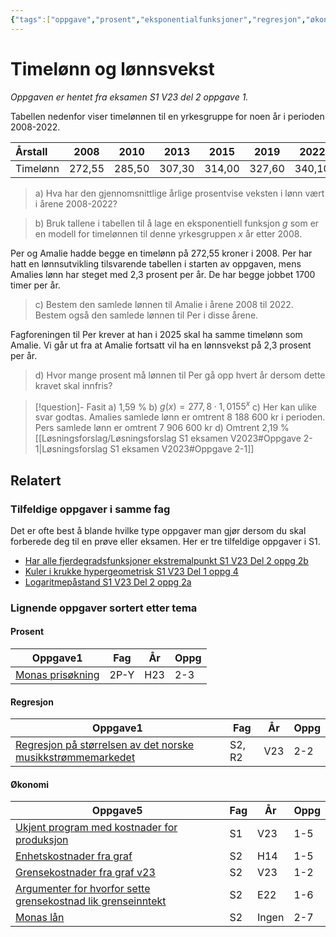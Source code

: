 ```yaml
---
{"tags":["oppgave","prosent","eksponentialfunksjoner","regresjon","økonomi","s1","del2"],"temaer":["prosent","eksponentialfunksjoner","regresjon","økonomi"],"alias":[null],"del":2,"oppgave":1,"fag":"s1","eksamen":"v23","dg-publish":true,"title":"Timelønn og lønnsvekst","date":"2023-05-29","modified":"2023-06-01","permalink":"/timelonn-og-lonnsvekst/","dgPassFrontmatter":true}
---
```



# Timelønn og lønnsvekst
<p><span><em>Oppgaven er hentet fra eksamen S1 V23 del 2 oppgave 1.</em></span></p>
Tabellen nedenfor viser timelønnen til en yrkesgruppe for noen år i perioden 2008-2022.

| Årstall | 2008 | 2010 | 2013 | 2015 | 2019 | 2022 |
| :--- | :---: | :---: | :---: | :---: | :---: | :---: |
| Timelønn | 272,55 | 285,50 | 307,30 | 314,00 | 327,60 | 340,10 |

>a) Hva har den gjennomsnittlige årlige prosentvise veksten i lønn vært i årene 2008-2022?

>b) Bruk tallene i tabellen til å lage en eksponentiell funksjon $g$ som er en modell for timelønnen til denne yrkesgruppen $x$ år etter 2008.

Per og Amalie hadde begge en timelønn på 272,55 kroner i 2008. Per har hatt en lønnsutvikling tilsvarende tabellen i starten av oppgaven, mens Amalies lønn har steget med 2,3 prosent per år. De har begge jobbet 1700 timer per år.

>c) Bestem den samlede lønnen til Amalie i årene 2008 til 2022. Bestem også den samlede lønnen til Per i disse årene.

Fagforeningen til Per krever at han i 2025 skal ha samme timelønn som Amalie. Vi går ut fra at Amalie fortsatt vil ha en lønnsvekst på 2,3 prosent per år.

>d) Hvor mange prosent må lønnen til Per gå opp hvert år dersom dette kravet skal innfris?

>[!question]- Fasit
>a) 1,59 %
>b) $g(x)=277{,}8\cdot 1{,}0155^x$
>c) Her kan ulike svar godtas. Amalies samlede lønn er omtrent 8 188 600 kr i perioden. Pers samlede lønn er omtrent 7 906 600 kr
>d) Omtrent 2,19 %
>[[Løsningsforslag/Løsningsforslag S1 eksamen V2023#Oppgave 2-1\|Løsningsforslag S1 eksamen V2023#Oppgave 2-1]]

## Relatert
<h3><span>Tilfeldige oppgaver i samme fag</span></h3><p><span>Det er ofte best å blande hvilke type oppgaver man gjør dersom du skal forberede deg til en prøve eller eksamen. Her er tre tilfeldige oppgaver i S1.</span></p><div><ul class="dataview list-view-ul"><li><span><a data-tooltip-position="top" aria-label="Har alle fjerdegradsfunksjoner ekstremalpunkt.md" data-href="Har alle fjerdegradsfunksjoner ekstremalpunkt.md" href="Har alle fjerdegradsfunksjoner ekstremalpunkt.md" class="internal-link" target="_blank" rel="noopener">Har alle fjerdegradsfunksjoner ekstremalpunkt S1 V23 Del 2 oppg 2b</a></span></li><li><span><a data-tooltip-position="top" aria-label="Kuler i krukke hypergeometrisk.md" data-href="Kuler i krukke hypergeometrisk.md" href="Kuler i krukke hypergeometrisk.md" class="internal-link" target="_blank" rel="noopener">Kuler i krukke hypergeometrisk S1 V23 Del 1 oppg 4</a></span></li><li><span><a data-tooltip-position="top" aria-label="Logaritmepåstand.md" data-href="Logaritmepåstand.md" href="Logaritmepåstand.md" class="internal-link" target="_blank" rel="noopener">Logaritmepåstand S1 V23 Del 2 oppg 2a</a></span></li></ul></div><h3><span>Lignende oppgaver sortert etter tema</span></h3><h4><span>Prosent</span></h4><div><table class="dataview table-view-table"><thead class="table-view-thead"><tr class="table-view-tr-header"><th class="table-view-th"><span>Oppgave</span><span class="dataview small-text">1</span></th><th class="table-view-th"><span>Fag</span></th><th class="table-view-th"><span>År</span></th><th class="table-view-th"><span>Oppg</span></th></tr></thead><tbody class="table-view-tbody"><tr><td><span><a data-tooltip-position="top" aria-label="Monas prisøkning.md" data-href="Monas prisøkning.md" href="Monas prisøkning.md" class="internal-link" target="_blank" rel="noopener">Monas prisøkning</a></span></td><td><span>2P-Y</span></td><td><span>H23</span></td><td><span>2-3</span></td></tr></tbody></table></div><h4><span>Regresjon</span></h4><div><table class="dataview table-view-table"><thead class="table-view-thead"><tr class="table-view-tr-header"><th class="table-view-th"><span>Oppgave</span><span class="dataview small-text">1</span></th><th class="table-view-th"><span>Fag</span></th><th class="table-view-th"><span>År</span></th><th class="table-view-th"><span>Oppg</span></th></tr></thead><tbody class="table-view-tbody"><tr><td><span><a data-tooltip-position="top" aria-label="Regresjon på størrelsen av det norske musikkstrømmemarkedet.md" data-href="Regresjon på størrelsen av det norske musikkstrømmemarkedet.md" href="Regresjon på størrelsen av det norske musikkstrømmemarkedet.md" class="internal-link" target="_blank" rel="noopener">Regresjon på størrelsen av det norske musikkstrømmemarkedet</a></span></td><td><span>S2, R2</span></td><td><span>V23</span></td><td><span>2-2</span></td></tr></tbody></table></div><h4><span>Økonomi</span></h4><div><table class="dataview table-view-table"><thead class="table-view-thead"><tr class="table-view-tr-header"><th class="table-view-th"><span>Oppgave</span><span class="dataview small-text">5</span></th><th class="table-view-th"><span>Fag</span></th><th class="table-view-th"><span>År</span></th><th class="table-view-th"><span>Oppg</span></th></tr></thead><tbody class="table-view-tbody"><tr><td><span><a data-tooltip-position="top" aria-label="Ukjent program med kostnader for produksjon.md" data-href="Ukjent program med kostnader for produksjon.md" href="Ukjent program med kostnader for produksjon.md" class="internal-link" target="_blank" rel="noopener">Ukjent program med kostnader for produksjon</a></span></td><td><span>S1</span></td><td><span>V23</span></td><td><span>1-5</span></td></tr><tr><td><span><a data-tooltip-position="top" aria-label="Enhetskostnader fra graf.md" data-href="Enhetskostnader fra graf.md" href="Enhetskostnader fra graf.md" class="internal-link" target="_blank" rel="noopener">Enhetskostnader fra graf</a></span></td><td><span>S2</span></td><td><span>H14</span></td><td><span>1-5</span></td></tr><tr><td><span><a data-tooltip-position="top" aria-label="Grensekostnader fra graf v23.md" data-href="Grensekostnader fra graf v23.md" href="Grensekostnader fra graf v23.md" class="internal-link" target="_blank" rel="noopener">Grensekostnader fra graf v23</a></span></td><td><span>S2</span></td><td><span>V23</span></td><td><span>1-2</span></td></tr><tr><td><span><a data-tooltip-position="top" aria-label="Argumenter for hvorfor sette grensekostnad lik grenseinntekt.md" data-href="Argumenter for hvorfor sette grensekostnad lik grenseinntekt.md" href="Argumenter for hvorfor sette grensekostnad lik grenseinntekt.md" class="internal-link" target="_blank" rel="noopener">Argumenter for hvorfor sette grensekostnad lik grenseinntekt</a></span></td><td><span>S2</span></td><td><span>E22</span></td><td><span>1-6</span></td></tr><tr><td><span><a data-tooltip-position="top" aria-label="Monas lån.md" data-href="Monas lån.md" href="Monas lån.md" class="internal-link" target="_blank" rel="noopener">Monas lån</a></span></td><td><span>S2</span></td><td><span>Ingen</span></td><td><span>2-7</span></td></tr></tbody></table></div>
